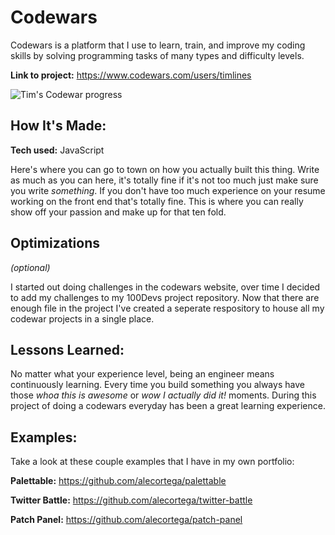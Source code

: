 # Codewars

Codewars is a platform that I use to learn, train, and improve my coding skills by solving programming tasks of many types and difficulty levels.

**Link to project:** https://www.codewars.com/users/timlines

![Tim's Codewar progress](https://prnt.sc/pTUHns7lfm8W)

## How It's Made:

**Tech used:** JavaScript

Here's where you can go to town on how you actually built this thing. Write as much as you can here, it's totally fine if it's not too much just make sure you write _something_. If you don't have too much experience on your resume working on the front end that's totally fine. This is where you can really show off your passion and make up for that ten fold.

## Optimizations

_(optional)_

I started out doing challenges in the codewars website, over time I decided to add my challenges to my 100Devs project repository. Now that there are enough file in the project I've created a seperate respository to house all my codewar projects in a single place.

## Lessons Learned:

No matter what your experience level, being an engineer means continuously learning. Every time you build something you always have those _whoa this is awesome_ or _wow I actually did it!_ moments. During this project of doing a codewars everyday has been a great learning experience.

## Examples:

Take a look at these couple examples that I have in my own portfolio:

**Palettable:** https://github.com/alecortega/palettable

**Twitter Battle:** https://github.com/alecortega/twitter-battle

**Patch Panel:** https://github.com/alecortega/patch-panel
